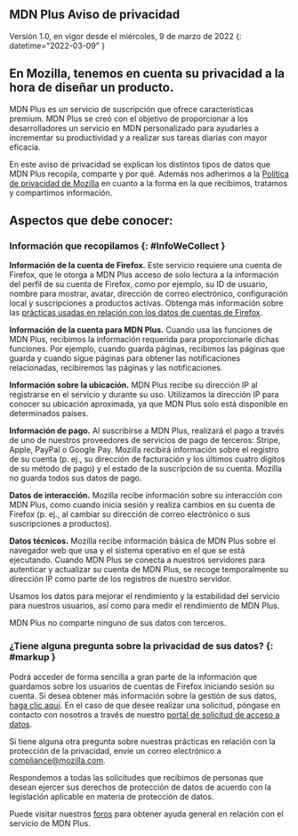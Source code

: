 ﻿## <span class="privacy-header-firefox">MDN Plus</span> <span class="privacy-header-policy">Aviso de privacidad</span>

Versión 1.0, en vigor desde el miércoles, 9 de marzo de 2022
{: datetime="2022-03-09" }

## En Mozilla, tenemos en cuenta su privacidad a la hora de diseñar un producto.

MDN Plus es un servicio de suscripción que ofrece características premium. MDN Plus se creó con el objetivo de proporcionar a los desarrolladores un servicio en MDN personalizado para ayudarles a incrementar su productividad y a realizar sus tareas diarias con mayor eficacia.

En este aviso de privacidad se explican los distintos tipos de datos que MDN Plus recopila, comparte y por qué. Además nos adherimos a la [Política de privacidad de Mozilla](https://www.mozilla.org/privacy/) en cuanto a la forma en la que recibimos, tratamos y compartimos información.

## Aspectos que debe conocer:

### Información que recopilamos {: #InfoWeCollect }

__Información de la cuenta de Firefox.__ Este servicio requiere una cuenta de Firefox, que le otorga a MDN Plus acceso de solo lectura a la información del perfil de su cuenta de Firefox, como por ejemplo, su ID de usuario, nombre para mostrar, avatar, dirección de correo electrónico, configuración local y suscripciones a productos activas. Obtenga más información sobre las [prácticas usadas en relación con los datos de cuentas de Firefox](https://www.mozilla.org/privacy/firefox/#firefox-accounts-join-firefox).

__Información de la cuenta para MDN Plus.__ Cuando usa las funciones de MDN Plus, recibimos la información requerida para proporcionarle dichas funciones. Por ejemplo, cuando guarda páginas, recibimos las páginas que guarda y cuando sigue páginas para obtener las notificaciones relacionadas, recibiremos las páginas y las notificaciones.

__Información sobre la ubicación.__ MDN Plus recibe su dirección IP al registrarse en el servicio y durante su uso. Utilizamos la dirección IP para conocer su ubicación aproximada, ya que MDN Plus solo está disponible en determinados países.

__Información de pago.__ Al suscribirse a MDN Plus, realizará el pago a través de uno de nuestros proveedores de servicios de pago de terceros: Stripe, Apple, PayPal o Google Pay. Mozilla recibirá información sobre el registro de su cuenta (p. ej., su dirección de facturación y los últimos cuatro dígitos de su método de pago) y el estado de la suscripción de su cuenta. Mozilla no guarda todos sus datos de pago.

__Datos de interacción.__ Mozilla recibe información sobre su interacción con MDN Plus, como cuando inicia sesión y realiza cambios en su cuenta de Firefox (p. ej., al cambiar su dirección de correo electrónico o sus suscripciones a productos).

__Datos técnicos.__ Mozilla recibe información básica de MDN Plus sobre el navegador web que usa y el sistema operativo en el que se está ejecutando. Cuando MDN Plus se conecta a nuestros servidores para autenticar y actualizar su cuenta de MDN Plus, se recoge temporalmente su dirección IP como parte de los registros de nuestro servidor. 

Usamos los datos para mejorar el rendimiento y la estabilidad del servicio para nuestros usuarios, así como para medir el rendimiento de MDN Plus.

MDN Plus no comparte ninguno de sus datos con terceros.

### ¿Tiene alguna pregunta sobre la privacidad de sus datos? {: #markup }

Podrá acceder de forma sencilla a gran parte de la información que guardamos sobre los usuarios de cuentas de Firefox iniciando sesión su cuenta. Si desea obtener más información sobre la gestión de sus datos, [haga clic aquí](https://support.mozilla.org/products/privacy-and-security/user-control). En el caso de que desee realizar una solicitud, póngase en contacto con nosotros a través de nuestro [portal de solicitud de acceso a datos](https://privacyportal.onetrust.com/webform/1350748f-7139-405c-8188-22740b3b5587/4ba08202-2ede-4934-a89e-f0b0870f95f0).

Si tiene alguna otra pregunta sobre nuestras prácticas en relación con la protección de la privacidad, envíe un correo electrónico a compliance@mozilla.com.

Respondemos a todas las solicitudes que recibimos de personas que desean ejercer sus derechos de protección de datos de acuerdo con la legislación aplicable en materia de protección de datos.

Puede visitar nuestros [foros](https://support.mozilla.org/) para obtener ayuda general en relación con el servicio de MDN Plus.
